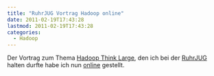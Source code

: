 ```yaml
---
title: "RuhrJUG Vortrag Hadoop online"
date: 2011-02-19T17:43:28
lastmod: 2011-02-19T17:43:28
categories:
  - Hadoop
---
```

Der Vortrag zum Thema <a href="http://www.soebes.de/files/RuhrJUGEssenHadoop-20110217.pdf">Hadoop Think Large</a>, den ich bei der <a href="http://ruhrjug.de/">RuhrJUG</a> halten durfte habe ich nun <a href="http://www.soebes.de/public/lectures.de.html">online</a> gestellt.
